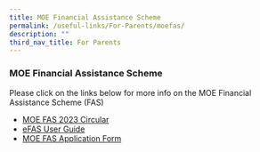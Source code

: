 ```yaml
---
title: MOE Financial Assistance Scheme
permalink: /useful-links/For-Parents/moefas/
description: ""
third_nav_title: For Parents
---
```


### MOE Financial Assistance Scheme

Please click on the links below for more info on the MOE Financial Assistance Scheme (FAS)

* [MOE FAS 2023 Circular](/files/MOE%20FAS/MOE%20FAS%202023%20Circular.pdf)
* [eFAS User Guide](/files/MOE%20FAS/eFAS%20User%20Guide%20_online%20submission.pdf)
* [MOE FAS Application Form](/files/MOE%20FAS/MOE%20FAS%20Application%20Form%20Sep%202022.pdf)